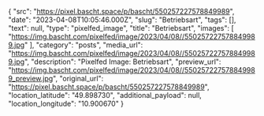 {
  "src": "https://pixel.bascht.space/p/bascht/550257227578849989",
  "date": "2023-04-08T10:05:46.000Z",
  "slug": "Betriebsart",
  "tags": [],
  "text": null,
  "type": "pixelfed_image",
  "title": "Betriebsart",
  "images": [
    "https://img.bascht.com/pixelfed/image/2023/04/08//550257227578849989.jpg"
  ],
  "category": "posts",
  "media_url": "https://img.bascht.com/pixelfed/image/2023/04/08//550257227578849989.jpg",
  "description": "Pixelfed Image: Betriebsart",
  "preview_url": "https://img.bascht.com/pixelfed/image/2023/04/08//550257227578849989_preview.jpg",
  "original_url": "https://pixel.bascht.space/p/bascht/550257227578849989",
  "location_latitude": "49.898730",
  "additional_payload": null,
  "location_longitude": "10.900670"
}